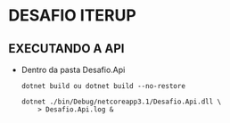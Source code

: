 # DESAFIO ITERUP

## EXECUTANDO A API
* Dentro da pasta Desafio.Api
    ```
    dotnet build ou dotnet build --no-restore
    ```
    ```
    dotnet ./bin/Debug/netcoreapp3.1/Desafio.Api.dll \
        > Desafio.Api.log &
    ```